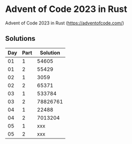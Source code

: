 # Advent of Code 2023 in Rust

Advent of Code 2023 in Rust (https://adventofcode.com/)

## Solutions

| Day | Part | Solution |
|-----|------|----------|
| 01  | 1    | 54605    |
| 01  | 2    | 55429    |
| 02  | 1    | 3059     |
| 02  | 2    | 65371    |
| 03  | 1    | 533784   |
| 03  | 2    | 78826761 |
| 04  | 1    | 22488    |
| 04  | 2    | 7013204  |
| 05  | 1    | xxx      |
| 05  | 2    | xxx      |

